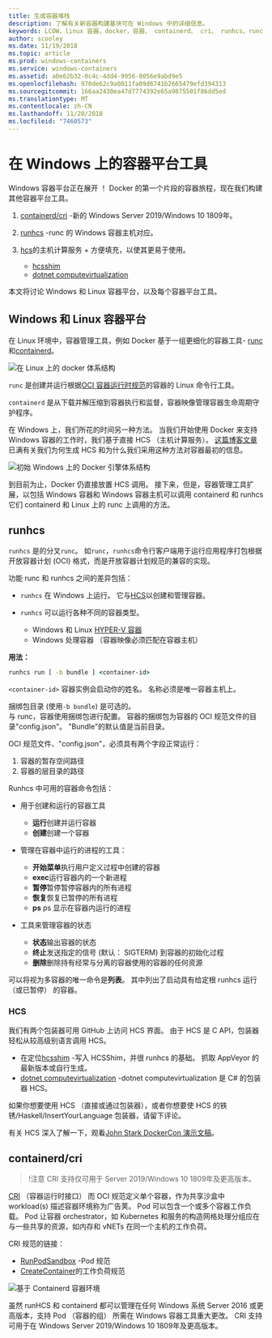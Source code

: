 ```yaml
---
title: 生成容器堆栈
description: 了解有关新容器构建基块可在 Windows 中的详细信息。
keywords: LCOW，linux 容器，docker，容器、 containerd、 cri、 runhcs，runc
author: scooley
ms.date: 11/19/2018
ms.topic: article
ms.prod: windows-containers
ms.service: windows-containers
ms.assetid: a0e62b32-0c4c-4dd4-9956-8056e9abd9e5
ms.openlocfilehash: 970de62c9a0011fa09d6741b2665479efd394313
ms.sourcegitcommit: 166aa2430ea47d7774392e65a9875501f86dd5ed
ms.translationtype: MT
ms.contentlocale: zh-CN
ms.lasthandoff: 11/20/2018
ms.locfileid: "7460573"
---
```

# <a name="container-platform-tools-on-windows"></a>在 Windows 上的容器平台工具

Windows 容器平台正在展开 ！  Docker 的第一个片段的容器旅程，现在我们构建其他容器平台工具。

1. [containerd/cri](https://github.com/containerd/cri) -新的 Windows Server 2019/Windows 10 1809年。
1. [runhcs](https://github.com/Microsoft/hcsshim/tree/master/cmd/runhcs) -runc 的 Windows 容器主机对应。
1. [hcs](https://docs.microsoft.com/virtualization/api/)的主机计算服务 + 方便填充，以使其更易于使用。

    * [hcsshim](https://github.com/microsoft/hcsshim)
    * [dotnet computevirtualization](https://github.com/microsoft/dotnet-computevirtualization)

本文将讨论 Windows 和 Linux 容器平台，以及每个容器平台工具。

## <a name="windows-and-linux-container-platform"></a>Windows 和 Linux 容器平台

在 Linux 环境中，容器管理工具，例如 Docker 基于一组更细化的容器工具- [runc](https://github.com/opencontainers/runc)和[containerd](https://containerd.io/)。

![在 Linux 上的 docker 体系结构](media/docker-on-linux.png)

`runc` 是创建并运行根据[OCI 容器运行时规范](https://github.com/opencontainers/runtime-spec)的容器的 Linux 命令行工具。

`containerd` 是从下载并解压缩到容器执行和监督，容器映像管理容器生命周期守护程序。

在 Windows 上，我们所花的时间另一种方法。  当我们开始使用 Docker 来支持 Windows 容器的工作时，我们基于直接 HCS （主机计算服务）。  [这篇博客文章](https://blogs.technet.microsoft.com/virtualization/2017/01/27/introducing-the-host-compute-service-hcs/)已满有关我们为何生成 HCS 和为什么我们采用这种方法对容器最初的信息。

![初始 Windows 上的 Docker 引擎体系结构](media/hcs.png)

到目前为止，Docker 仍直接放置 HCS 调用。 接下来，但是，容器管理工具扩展，以包括 Windows 容器和 Windows 容器主机可以调用 containerd 和 runhcs 它们 containerd 和 Linux 上的 runc 上调用的方法。

## <a name="runhcs"></a>runhcs

`runhcs` 是的分叉`runc`。  如`runc`，`runhcs`命令行客户端用于运行应用程序打包根据开放容器计划 (OCI) 格式，而是开放容器计划规范的兼容的实现。

功能 runc 和 runhcs 之间的差异包括：

* `runhcs` 在 Windows 上运行。  它与[HCS](containerd.md#hcs)以创建和管理容器。
* `runhcs` 可以运行各种不同的容器类型。

  * Windows 和 Linux [HYPER-V 容器](../manage-containers/hyperv-container.md)
  * Windows 处理容器 （容器映像必须匹配在容器主机）

**用法：**

``` cmd
runhcs run [ -b bundle ] <container-id>
```

`<container-id>` 容器实例会启动你的姓名。 名称必须是唯一容器主机上。

捆绑包目录 (使用`-b bundle`) 是可选的。  
与 runc，容器使用捆绑包进行配置。 容器的捆绑包为容器的 OCI 规范文件的目录"config.json"。  "Bundle"的默认值是当前目录。

OCI 规范文件、"config.json"，必须具有两个字段正常运行：

1. 容器的暂存空间路径
1. 容器的层目录的路径

Runhcs 中可用的容器命令包括：

* 用于创建和运行的容器工具
  * **运行**创建并运行容器
  * **创建**创建一个容器

* 管理在容器中运行的进程的工具：
  * **开始菜单**执行用户定义过程中创建的容器
  * **exec**运行容器内的一个新进程
  * **暂停**暂停暂停容器内的所有进程
  * **恢复**恢复已暂停的所有进程
  * **ps** ps 显示在容器内运行的进程

* 工具来管理容器的状态
  * **状态**输出容器的状态
  * **终止**发送指定的信号 (默认： SIGTERM) 到容器的初始化过程
  * **删除**删除持有经常与分离的容器使用的容器的任何资源

可以将视为多容器的唯一命令是**列表**。  其中列出了启动具有给定根 runhcs 运行 （或已暂停） 的容器。

### <a name="hcs"></a>HCS

我们有两个包装器可用 GitHub 上访问 HCS 界面。 由于 HCS 是 C API，包装器轻松从较高级别语言调用 HCS。  

* 在定位[hcsshim](https://github.com/microsoft/hcsshim) -写入 HCSShim，并很 runhcs 的基础。
抓取 AppVeyor 的最新版本或自行生成。
* [dotnet computevirtualization](https://github.com/microsoft/dotnet-computevirtualization) -dotnet computevirtualization 是 C# 的包装器 HCS。

如果你想要使用 HCS （直接或通过包装器），或者你想要使 HCS 的铁锈/Haskell/InsertYourLanguage 包装器，请留下评论。

有关 HCS 深入了解一下，观看[John Stark DockerCon 演示文稿](https://www.youtube.com/watch?v=85nCF5S8Qok)。

## <a name="containerdcri"></a>containerd/cri

> !注意 CRI 支持仅可用于 Server 2019/Windows 10 1809年及更高版本。

[CRI](https://github.com/kubernetes/kubernetes/blob/master/pkg/kubelet/apis/cri/runtime/v1alpha2/api.proto) （容器运行时接口） 而 OCI 规范定义单个容器，作为共享沙盒中 workload(s) 描述容器环境称为广告荚。  Pod 可以包含一个或多个容器工作负载。  Pod 让容器 orchestrator，如 Kubernetes 和服务的构造网格处理分组应在与一些共享的资源，如内存和 vNETs 在同一个主机的工作负荷。

CRI 规范的链接：

* [RunPodSandbox](https://github.com/kubernetes/kubernetes/blob/master/pkg/kubelet/apis/cri/runtime/v1alpha2/api.proto#L24) -Pod 规范
* [CreateContainer](https://github.com/kubernetes/kubernetes/blob/master/pkg/kubelet/apis/cri/runtime/v1alpha2/api.proto#L47)的工作负荷规范

![基于 Containerd 容器环境](media/containerd-platform.png)

虽然 runHCS 和 containerd 都可以管理在任何 Windows 系统 Server 2016 或更高版本，支持 Pod （容器的组） 所需在 Windows 容器工具重大更改。  CRI 支持可用于在 Windows Server 2019/Windows 10 1809年及更高版本。